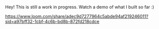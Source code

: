Hey! This is still a work in progress. Watch a demo of what I built so far :) 

https://www.loom.com/share/adec9d7277964c5abde94af219246011?sid=a97bff32-1cbf-4c6b-bd8b-872fd218cdce
